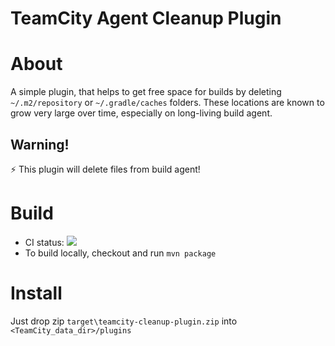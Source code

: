 TeamCity Agent Cleanup Plugin
=========================

# About
A simple plugin, that helps to get free space for builds by deleting `~/.m2/repository` or `~/.gradle/caches` folders.
These locations are known to grow very large over time, especially on long-living build agent.

## Warning!
:zap: This plugin will delete files from build agent!


# Build
* CI status: <img src="https://teamcity.jetbrains.com/guestAuth/app/rest/builds/buildType:TeamCityPluginsByJetBrains_TeamcityCleanupPlugin_Build/statusIcon.svg"/>
* To build locally, checkout and run `mvn package`

# Install
Just drop zip `target\teamcity-cleanup-plugin.zip` into `<TeamCity_data_dir>/plugins`
